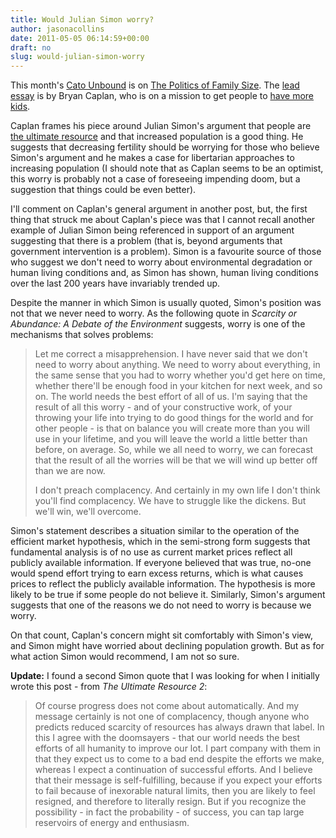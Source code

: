 ```yaml
---
title: Would Julian Simon worry?
author: jasonacollins
date: 2011-05-05 06:14:59+00:00
draft: no
slug: would-julian-simon-worry
---
```


This month's [Cato Unbound](http://www.cato-unbound.org/) is on [The Politics of Family Size](http://www.cato-unbound.org/archives/may-2011-the-politics-of-family-size/). The [lead essay](http://www.cato-unbound.org/2011/05/02/bryan-caplan/population-fertility-and-liberty/) is by Bryan Caplan, who is on a mission to get people to [have more kids](http://havemorekidsbook.com/).

Caplan frames his piece around Julian Simon's argument that people are [the ultimate resource](http://en.wikipedia.org/wiki/The_Ultimate_Resource) and that increased population is a good thing. He suggests that decreasing fertility should be worrying for those who believe Simon's argument and he makes a case for libertarian approaches to increasing population (I should note that as Caplan seems to be an optimist, this worry is probably not a case of foreseeing impending doom, but a suggestion that things could be even better).

I'll comment on Caplan's general argument in another post, but, the first thing that struck me about Caplan's piece was that I cannot recall another example of Julian Simon being referenced in support of an argument suggesting that there is a problem (that is, beyond arguments that government intervention is a problem). Simon is a favourite source of those who suggest we don't need to worry about environmental degradation or human living conditions and, as Simon has shown, human living conditions over the last 200 years have invariably trended up.

Despite the manner in which Simon is usually quoted, Simon's position was not that we never need to worry. As the following quote in *Scarcity or Abundance: A Debate of the Environment* suggests, worry is one of the mechanisms that solves problems:


<blockquote>Let me correct a misapprehension. I have never said that we  don't need to worry about anything. We need to worry about everything,  in the same sense that you had to worry whether you'd get here on time,  whether there'll be enough food in your kitchen for next week, and so  on. The world needs the best effort of all of us. I'm saying that the result of all this worry - and of your  constructive work, of your throwing your life into trying to do good  things for the world and for other people - is that on balance you will  create more than you will use in your lifetime, and you will leave the  world a little better than before, on average. So, while we all need to  worry, we can forecast that the result of all the worries will be that  we will wind up better off than we are now.

I don't preach complacency. And certainly in my own life I don't think you'll find complacency. We have to struggle like the dickens. But we'll win, we'll overcome.</blockquote>


Simon's statement describes a situation similar to the operation of the efficient market hypothesis, which in the semi-strong form suggests that fundamental analysis is of no use as current market prices reflect all publicly available information. If everyone believed that was true, no-one would spend effort trying to earn excess returns, which is what causes prices to reflect the publicly available information. The hypothesis is more likely to be true if some people do not believe it. Similarly, Simon's argument suggests that one of the reasons we do not need to worry is because we worry.

On that count, Caplan's concern might sit comfortably with Simon's view, and Simon might have worried about declining population growth. But as for what action Simon would recommend, I am not so sure.

**Update:** I found a second Simon quote that I was looking for when I initially wrote this post - from *The Ultimate Resource 2*:


<blockquote>Of course progress does not come about automatically.  And my message certainly is not one of complacency, though anyone who predicts reduced scarcity of resources has always drawn that label.  In this I agree with the doomsayers - that our world needs the best efforts of all humanity to improve our lot.  I part company with them in that they expect us to come to a bad end despite the efforts we make, whereas I expect a continuation of successful efforts.  And I believe that their message is self-fulfilling, because if you expect your efforts to fail because of inexorable natural limits, then you are likely to feel resigned, and therefore to literally resign.  But if you recognize the possibility - in fact the probability - of success, you can tap large reservoirs of energy and enthusiasm.</blockquote>
